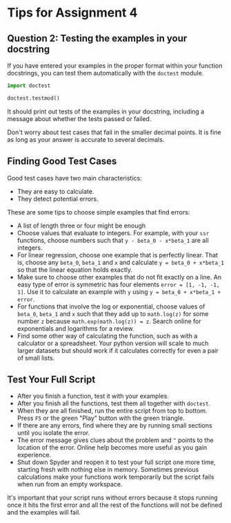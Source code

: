 # Tips for Assignment 4


## Question 2: Testing the examples in your docstring

If you have entered your examples in the proper format within your function docstrings, 
you can test them automatically with the ```doctest``` module. 

```python
import doctest

doctest.testmod()
```

It should print out tests of the examples in your docstring, 
including a message about whether the tests passed or failed. 

Don't worry about test cases that fail in the smaller decimal points.
It is fine as long as your answer is accurate to several decimals. 


## Finding Good Test Cases

Good test cases have two main characteristics:
- They are easy to calculate.
- They detect potential errors.

These are some tips to choose simple examples that find errors: 
- A list of length three or four might be enough
- Choose values that evaluate to integers. 
For example, with your ```ssr``` functions, 
choose numbers such that ```y - beta_0 - x*beta_1``` are all integers. 
- For linear regression, choose one example that is perfectly linear. 
That is, choose any ```beta_0```, ```beta_1``` and ```x``` 
and calculate ```y = beta_0 + x*beta_1``` so that the linear equation holds exactly.
- Make sure to choose other examples that do not fit exactly on a line. 
An easy type of error is symmetric has four elements ```error = [1, -1, -1, 1]```.
Use it to calculate an example with ```y``` 
using ```y = beta_0 + x*beta_1 + error```.
- For functions that involve the log or exponential, choose values of 
```beta_0```, ```beta_1``` and ```x``` such that they add up to ```math.log(z)``` for some number ```z``` because ```math.exp(math.log(z)) = z```. 
Search online for exponentials and logarithms for a review. 
- Find some other way of calculating the function, such as with a calculator or a spreadsheet. Your python version will scale to much larger datasets but should work if it calculates correctly for even a pair of small lists. 


## Test Your Full Script

- After you finish a function, test it with your examples. 
- After you finish all the functions, test them all together with ```doctest```. 
- When they are all finished, run the entire script from top to bottom. 
Press ```F5``` or the green "Play" button with the green triangle.
- If there are any errors, find where they are by running small sections until you isolate the error. 
- The error message gives clues about the problem and ```^``` points to the location of the error. Online help becomes more useful as you gain experience. 
- Shut down Spyder and reopen it to test your full script one more time, 
starting fresh with nothing else in memory. 
Sometimes previous calculations make your functions work temporarily 
but the script fails when run from an empty workspace. 

It's important that your script runs without errors because it stops running once it hits the first error and all the rest of the functions will not be defined
and the examples will fail. 




